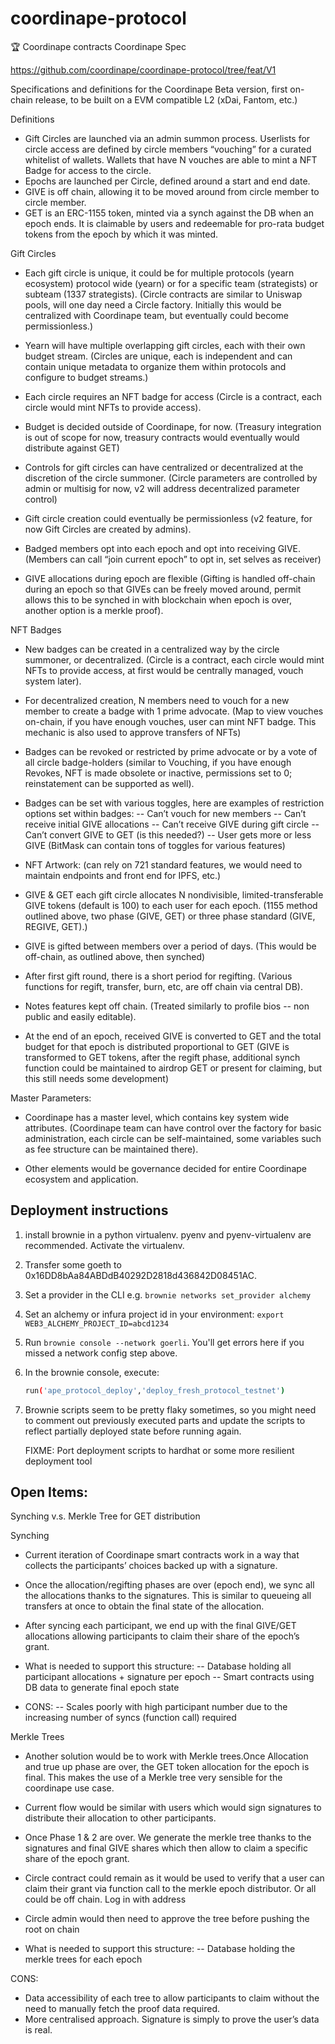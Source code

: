 # coordinape-protocol

🏆 Coordinape contracts
Coordinape Spec

https://github.com/coordinape/coordinape-protocol/tree/feat/V1

Specifications and definitions for the Coordinape Beta version, first on-chain release, to be built on a EVM compatible L2 (xDai, Fantom, etc.)

Definitions

-   Gift Circles are launched via an admin summon process. Userlists for circle access are defined by circle members “vouching” for a curated whitelist of wallets. Wallets that have N vouches are able to mint a NFT Badge for access to the circle.
-   Epochs are launched per Circle, defined around a start and end date.
-   GIVE is off chain, allowing it to be moved around from circle member to circle member.
-   GET is an ERC-1155 token, minted via a synch against the DB when an epoch ends. It is claimable by users and redeemable for pro-rata budget tokens from the epoch by which it was minted.

Gift Circles

-   Each gift circle is unique, it could be for multiple protocols (yearn ecosystem) protocol wide (yearn) or for a specific team (strategists) or subteam (1337 strategists).
    (Circle contracts are similar to Uniswap pools, will one day need a Circle factory. Initially this would be centralized with Coordinape team, but eventually could become permissionless.)

-   Yearn will have multiple overlapping gift circles, each with their own budget stream.
    (Circles are unique, each is independent and can contain unique metadata to organize them within protocols and configure to budget streams.)

-   Each circle requires an NFT badge for access
    (Circle is a contract, each circle would mint NFTs to provide access).

-   Budget is decided outside of Coordinape, for now.
    (Treasury integration is out of scope for now, treasury contracts would eventually would distribute against GET)

-   Controls for gift circles can have centralized or decentralized at the discretion of the circle summoner.
    (Circle parameters are controlled by admin or multisig for now, v2 will address decentralized parameter control)

-   Gift circle creation could eventually be permissionless
    (v2 feature, for now Gift Circles are created by admins).

-   Badged members opt into each epoch and opt into receiving GIVE.
    (Members can call “join current epoch” to opt in, set selves as receiver)

-   GIVE allocations during epoch are flexible
    (Gifting is handled off-chain during an epoch so that GIVEs can be freely moved around, permit allows this to be synched in with blockchain when epoch is over, another option is a merkle proof).

NFT Badges

-   New badges can be created in a centralized way by the circle summoner, or decentralized.
    (Circle is a contract, each circle would mint NFTs to provide access, at first would be centrally managed, vouch system later).

-   For decentralized creation, N members need to vouch for a new member to create a badge with 1 prime advocate.
    (Map to view vouches on-chain, if you have enough vouches, user can mint NFT badge. This mechanic is also used to approve transfers of NFTs)

-   Badges can be revoked or restricted by prime advocate or by a vote of all circle badge-holders
    (similar to Vouching, if you have enough Revokes, NFT is made obsolete or inactive, permissions set to 0; reinstatement can be supported as well).

-   Badges can be set with various toggles, here are examples of restriction options set within badges:
    -- Can’t vouch for new members
    -- Can’t receive initial GIVE allocations
    -- Can’t receive GIVE during gift circle
    -- Can’t convert GIVE to GET (is this needed?)
    -- User gets more or less GIVE
    (BitMask can contain tons of toggles for various features)

-   NFT Artwork:
    (can rely on 721 standard features, we would need to maintain endpoints and front end for IPFS, etc.)

-   GIVE & GET
    each gift circle allocates N nondivisible, limited-transferable GIVE tokens (default is 100) to each user for each epoch.
    (1155 method outlined above, two phase (GIVE, GET) or three phase standard (GIVE, REGIVE, GET).)

-   GIVE is gifted between members over a period of days.
    (This would be off-chain, as outlined above, then synched)

-   After first gift round, there is a short period for regifting.
    (Various functions for regift, transfer, burn, etc, are off chain via central DB).

-   Notes features kept off chain.
    (Treated similarly to profile bios -- non public and easily editable).

-   At the end of an epoch, received GIVE is converted to GET and the total budget for that epoch is distributed proportional to GET
    (GIVE is transformed to GET tokens, after the regift phase, additional synch function could be maintained to airdrop GET or present for claiming, but this still needs some development)

Master Parameters:

-   Coordinape has a master level, which contains key system wide attributes.
    (Coordinape team can have control over the factory for basic administration, each circle can be self-maintained, some variables such as fee structure can be maintained there).

-   Other elements would be governance decided for entire Coordinape ecosystem and application.

## Deployment instructions

1. install brownie in a python virtualenv. pyenv and pyenv-virtualenv are recommended. Activate the virtualenv.
2. Transfer some goeth to 0x16DD8bAa84ABDdB40292D2818d436842D08451AC.
3. Set a provider in the CLI e.g. `brownie networks set_provider alchemy`
4. Set an alchemy or infura project id in your environment:
   `export WEB3_ALCHEMY_PROJECT_ID=abcd1234`
5. Run `brownie console --network goerli`. You'll get errors here if you missed
   a network config step above.
6. In the brownie console, execute:
    ```sh
    run('ape_protocol_deploy','deploy_fresh_protocol_testnet')
    ```
7. Brownie scripts seem to be pretty flaky sometimes, so you might need to
   comment out previously executed parts and update the scripts to reflect
   partially deployed state before running again.

    FIXME: Port deployment scripts to hardhat or some more resilient deployment
    tool

## Open Items:

Synching v.s. Merkle Tree for GET distribution

Synching

-   Current iteration of Coordinape smart contracts work in a way that collects the participants’ choices backed up with a signature.

-   Once the allocation/regifting phases are over (epoch end), we sync all the allocations thanks to the signatures. This is similar to queueing all transfers at once to obtain the final state of the allocation.

-   After syncing each participant, we end up with the final GIVE/GET allocations allowing participants to claim their share of the epoch’s grant.

-   What is needed to support this structure:
    -- Database holding all participant allocations + signature per epoch
    -- Smart contracts using DB data to generate final epoch state

-   CONS:
    -- Scales poorly with high participant number due to the increasing number of syncs (function call) required

Merkle Trees

-   Another solution would be to work with Merkle trees.Once Allocation and true up phase are over, the GET token allocation for the epoch is final. This makes the use of a Merkle tree very sensible for the coordinape use case.

-   Current flow would be similar with users which would sign signatures to distribute their allocation to other participants.

-   Once Phase 1 & 2 are over. We generate the merkle tree thanks to the signatures and final GIVE shares which then allow to claim a specific share of the epoch grant.

-   Circle contract could remain as it would be used to verify that a user can claim their grant via function call to the merkle epoch distributor.
    Or all could be off chain. Log in with address

-   Circle admin would then need to approve the tree before pushing the root on chain

-   What is needed to support this structure:
    -- Database holding the merkle trees for each epoch

CONS:

-   Data accessibility of each tree to allow participants to claim without the need to manually fetch the proof data required.
-   More centralised approach. Signature is simply to prove the user’s data is real.
